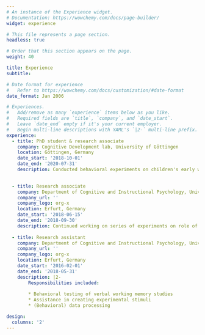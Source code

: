 ```yaml
---
# An instance of the Experience widget.
# Documentation: https://wowchemy.com/docs/page-builder/
widget: experience

# This file represents a page section.
headless: true

# Order that this section appears on the page.
weight: 40

title: Experience
subtitle:

# Date format for experience
#   Refer to https://wowchemy.com/docs/customization/#date-format
date_format: Jan 2006

# Experiences.
#   Add/remove as many `experience` items below as you like.
#   Required fields are `title`, `company`, and `date_start`.
#   Leave `date_end` empty if it's your current employer.
#   Begin multi-line descriptions with YAML's `|2-` multi-line prefix.
experience:
  - title: PhD student & research associate
    company: Cognitive Development lab, University of Göttingen
    location: Göttingen, Germany
    date_start: '2018-10-01'
    date_end: '2020-07-31'
    description: Conducted behavioral experiments on children's early word learning. Specifically, the project focused on how children learn selectively from reliable rather than unreliable speakers. 

        
  - title: Research associate
    company: Department of Cognitive and Instructional Psychology, University Erfurt
    company_url: ''
    company_logo: org-x
    location: Erfurt, Germany
    date_start: '2018-06-15'
    date_end: '2018-09-30'
    description: Continued working on series of experiments on role of linguistic long-term representations on verbal short-term memory (see recent publication by Schweppe, Schütte et al. (2021)) 
    
  - title: Research assistant
    company: Department of Cognitive and Instructional Psychology, University Erfurt
    company_url: ''
    company_logo: org-x
    location: Erfurt, Germany
    date_start: '2016-02-01'
    date_end: '2018-05-31'
    description: |2-
        Responsibilities included:
        
        * Behavioral testing of verbal working memory studies
        * Assistance in creating experimental stimuli
        * (Behavioral) data processing

design:
  columns: '2'
---
```

